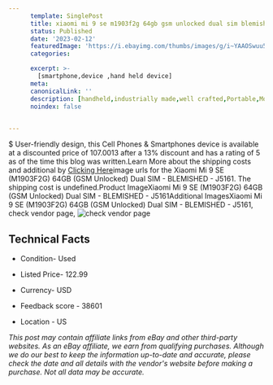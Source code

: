 ```yaml
---
      template: SinglePost
      title: xiaomi mi 9 se m1903f2g 64gb gsm unlocked dual sim blemished j5161
      status: Published
      date: '2023-02-12'
      featuredImage: 'https://i.ebayimg.com/thumbs/images/g/i~YAAOSwuu5jPw-m/s-l225.jpg'
      categories: 

      excerpt: >-
        [smartphone,device ,hand held device]
      meta:
      canonicalLink: ''
      description: [handheld,industrially made,well crafted,Portable,Mobile,Compact,Convenient,Lightweight,Maneuverable,Man-portable,Miniature,Carriable,Hand-held,Light,Holdable,Transportable,Mobile device,Pocket-sized,On-the-go,Wireless,Cordless,Compact size,Convenient size, smartphone,device ,hand held device]
      noindex: false

        
---
```

$
    User-friendly design, this Cell Phones & Smartphones device is available at a discounted price of 107.0013 after a 13% discount and has a rating of 5 as of the time this blog was written.Learn More about the shipping costs and additional by [Clicking Here](https://www.ebay.com/itm/144756331129?hash=item21b4265279%3Ag%3Ai%7EYAAOSwuu5jPw-m&amdata=enc%3AAQAHAAAA4JZyTlDojC95oHX23wQLYU5ZF5xFoqM7%2BDU6hTjx02D2TuNdQWhlkbcg7PZdqGNtgdMB0JsnuglGXW9PxPGTMqpm3s9MVuzL3i5fsWo0QpOatNufcDOVIAYT3Gq%2Biy5mbldlha%2BlLLqLRdWL%2FjreBThAgJcbq1eizudIXBOWOCgnEqrMTx6PORVshfV05fxt5nPP1uXGTg1i4Qa2qE6Jop6qy2iORzAhy4%2FjwCG2UtexTd6b9NYoXfYw4GfTYEnMOxkEVscgsncmL%2FXsPTG1RckgE0oGLsgcaHhhTKO742SJ&mkevt=1&mkcid=1&mkrid=711-53200-19255-0&campid=%253CePNCampaignId%253E&customid=%253CreferenceId%253E&toolid=10049)image urls for the Xiaomi Mi 9 SE (M1903F2G) 64GB (GSM Unlocked) Dual SIM - BLEMISHED - J5161. The shipping cost is undefined.Product ImageXiaomi Mi 9 SE (M1903F2G) 64GB (GSM Unlocked) Dual SIM - BLEMISHED - J5161Additional ImagesXiaomi Mi 9 SE (M1903F2G) 64GB (GSM Unlocked) Dual SIM - BLEMISHED - J5161, check vendor page, ![check vendor page](https://origin-galleryplus.ebayimg.com/ws/web/144756331129_2_0_1/225x225.jpg,https://origin-galleryplus.ebayimg.com/ws/web/144756331129_3_0_1/225x225.jpg,https://origin-galleryplus.ebayimg.com/ws/web/144756331129_4_0_1/225x225.jpg,https://origin-galleryplus.ebayimg.com/ws/web/144756331129_5_0_1/225x225.jpg,https://origin-galleryplus.ebayimg.com/ws/web/144756331129_6_0_1/225x225.jpg,https://origin-galleryplus.ebayimg.com/ws/web/144756331129_7_0_1/225x225.jpg,https://origin-galleryplus.ebayimg.com/ws/web/144756331129_8_0_1/225x225.jpg,https://origin-galleryplus.ebayimg.com/ws/web/144756331129_9_0_1/225x225.jpg,https://origin-galleryplus.ebayimg.com/ws/web/144756331129_10_0_1/225x225.jpg,https://origin-galleryplus.ebayimg.com/ws/web/144756331129_11_0_1/225x225.jpg)
    
    

 ## Technical Facts 



     
      

 - Condition- Used 


      

 - Listed Price- 122.99 


      

 - Currency- USD 


      

 - Feedback score - 38601 


      

 - Location - US 


      
      

 *_This post may contain affiliate links from eBay and other third-party websites. As an eBay affiliate, we earn from qualifying purchases. Although we do our best to keep the information up-to-date and accurate, please check the date and all details with the vendor's website before making a purchase. Not all data may be accurate._*



    
    
    
    
    